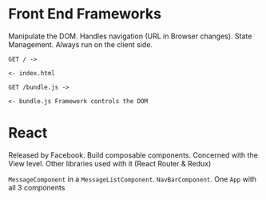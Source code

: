 # Front End Frameworks

Manipulate the DOM. Handles navigation (URL in Browser changes). State Management. Always run on the client side.

```
GET / ->

<- index.html

GET /bundle.js ->

<- bundle.js Framework controls the DOM
```

# React

Released by Facebook. Build composable components. 
Concerned with the View level.
Other libraries used with it (React Router & Redux)

`MessageComponent` in a `MessageListComponent`. `NavBarComponent`. One `App` with all 3 components